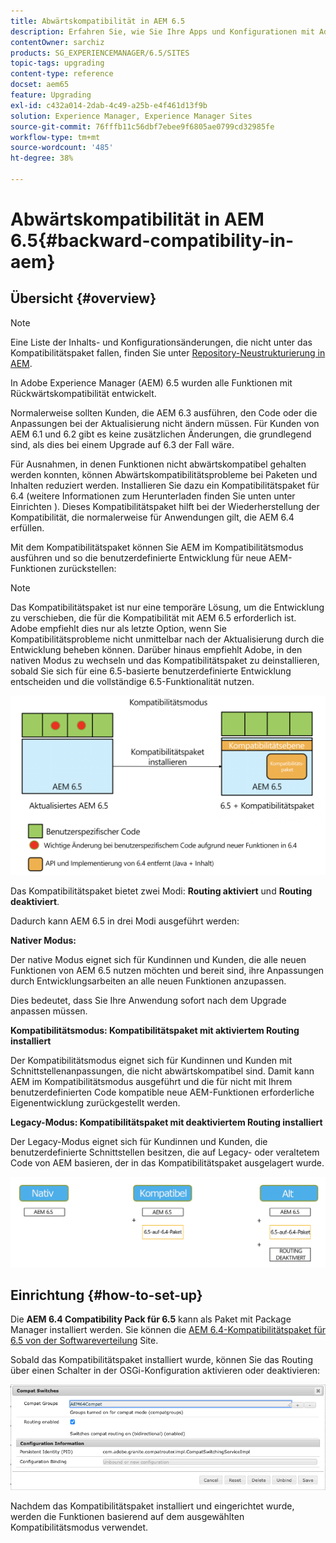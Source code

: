 ```yaml
---
title: Abwärtskompatibilität in AEM 6.5
description: Erfahren Sie, wie Sie Ihre Apps und Konfigurationen mit Adobe Experience Manager (AEM) 6.5 kompatibel halten.
contentOwner: sarchiz
products: SG_EXPERIENCEMANAGER/6.5/SITES
topic-tags: upgrading
content-type: reference
docset: aem65
feature: Upgrading
exl-id: c432a014-2dab-4c49-a25b-e4f461d13f9b
solution: Experience Manager, Experience Manager Sites
source-git-commit: 76fffb11c56dbf7ebee9f6805ae0799cd32985fe
workflow-type: tm+mt
source-wordcount: '485'
ht-degree: 38%

---
```


# Abwärtskompatibilität in AEM 6.5{#backward-compatibility-in-aem}

## Übersicht {#overview}

>[!NOTE]
>
>Eine Liste der Inhalts- und Konfigurationsänderungen, die nicht unter das Kompatibilitätspaket fallen, finden Sie unter [Repository-Neustrukturierung in AEM](/help/sites-deploying/repository-restructuring.md).

In Adobe Experience Manager (AEM) 6.5 wurden alle Funktionen mit Rückwärtskompatibilität entwickelt.

Normalerweise sollten Kunden, die AEM 6.3 ausführen, den Code oder die Anpassungen bei der Aktualisierung nicht ändern müssen. Für Kunden von AEM 6.1 und 6.2 gibt es keine zusätzlichen Änderungen, die grundlegend sind, als dies bei einem Upgrade auf 6.3 der Fall wäre.

Für Ausnahmen, in denen Funktionen nicht abwärtskompatibel gehalten werden konnten, können Abwärtskompatibilitätsprobleme bei Paketen und Inhalten reduziert werden. Installieren Sie dazu ein Kompatibilitätspaket für 6.4 (weitere Informationen zum Herunterladen finden Sie unten unter Einrichten ). Dieses Kompatibilitätspaket hilft bei der Wiederherstellung der Kompatibilität, die normalerweise für Anwendungen gilt, die AEM 6.4 erfüllen.

Mit dem Kompatibilitätspaket können Sie AEM im Kompatibilitätsmodus ausführen und so die benutzerdefinierte Entwicklung für neue AEM-Funktionen zurückstellen:

>[!NOTE]
>
>Das Kompatibilitätspaket ist nur eine temporäre Lösung, um die Entwicklung zu verschieben, die für die Kompatibilität mit AEM 6.5 erforderlich ist. Adobe empfiehlt dies nur als letzte Option, wenn Sie Kompatibilitätsprobleme nicht unmittelbar nach der Aktualisierung durch die Entwicklung beheben können. Darüber hinaus empfiehlt Adobe, in den nativen Modus zu wechseln und das Kompatibilitätspaket zu deinstallieren, sobald Sie sich für eine 6.5-basierte benutzerdefinierte Entwicklung entscheiden und die vollständige 6.5-Funktionalität nutzen.

![sase](assets/sase.png)

Das Kompatibilitätspaket bietet zwei Modi: **Routing aktiviert** und **Routing deaktiviert**.

Dadurch kann AEM 6.5 in drei Modi ausgeführt werden:

**Nativer Modus:**

Der native Modus eignet sich für Kundinnen und Kunden, die alle neuen Funktionen von AEM 6.5 nutzen möchten und bereit sind, ihre Anpassungen durch Entwicklungsarbeiten an alle neuen Funktionen anzupassen.

Dies bedeutet, dass Sie Ihre Anwendung sofort nach dem Upgrade anpassen müssen.

**Kompatibilitätsmodus: Kompatibilitätspaket mit aktiviertem Routing installiert**

Der Kompatibilitätsmodus eignet sich für Kundinnen und Kunden mit Schnittstellenanpassungen, die nicht abwärtskompatibel sind. Damit kann AEM im Kompatibilitätsmodus ausgeführt und die für nicht mit Ihrem benutzerdefinierten Code kompatible neue AEM-Funktionen erforderliche Eigenentwicklung zurückgestellt werden.

**Legacy-Modus: Kompatibilitätspaket mit deaktiviertem Routing installiert**

Der Legacy-Modus eignet sich für Kundinnen und Kunden, die benutzerdefinierte Schnittstellen besitzen, die auf Legacy- oder veraltetem Code von AEM basieren, der in das Kompatibilitätspaket ausgelagert wurde.

![sapte](assets/sapte.png)

## Einrichtung {#how-to-set-up}

Die **AEM 6.4 Compatibility Pack für 6.5** kann als Paket mit Package Manager installiert werden. Sie können die [AEM 6.4-Kompatibilitätspaket für 6.5 von der Softwareverteilung](https://experience.adobe.com/#/downloads/content/software-distribution/en/aem.html?fulltext=compat*&amp;orderby=%40jcr%3Acontent%2Fjcr%3AlastModified&amp;orderby.sort=desc&amp;layout=list&amp;p.offset=0&amp;p.limit=20&amp;package=%2Fcontent%2Fsoftware-distribution%2Fen%2Fdetails.html%2Fcontent%2Fdam%2Faem%2Fpublic%2Fadobe%2Fpackages%2Fcq650%2Fcompatpack%2Faem-compat-cq65-to-cq64) Site.

Sobald das Kompatibilitätspaket installiert wurde, können Sie das Routing über einen Schalter in der OSGi-Konfiguration aktivieren oder deaktivieren:

![Schalter für Kompatibilität](assets/compat-switches.png)

Nachdem das Kompatibilitätspaket installiert und eingerichtet wurde, werden die Funktionen basierend auf dem ausgewählten Kompatibilitätsmodus verwendet.
